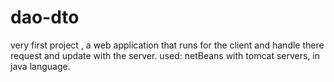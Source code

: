 # dao-dto
very first project , a web application that runs for the client and handle there request and update with the server. used: netBeans with tomcat servers, in java language.
